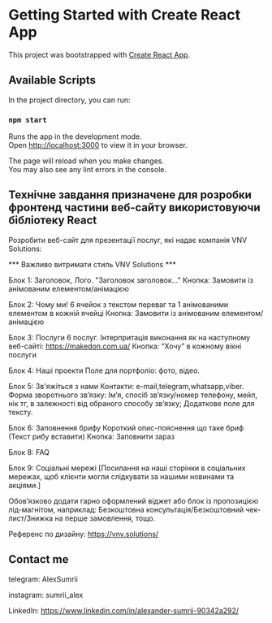 # Getting Started with Create React App

This project was bootstrapped with [Create React App](https://github.com/facebook/create-react-app).

## Available Scripts

In the project directory, you can run:

### `npm start`

Runs the app in the development mode.\
Open [http://localhost:3000](http://localhost:3000) to view it in your browser.

The page will reload when you make changes.\
You may also see any lint errors in the console.

## Технічне  завдання призначене для розробки фронтенд частини веб-сайту використовуючи бібліотеку React

Розробити веб-сайт для презентації послуг, які надає компанія VNV Solutions:

*** Важливо витримати стиль VNV Solutions ***

Блок 1:
Заголовок, Лого.
"Заголовок заголовок…"
Кнопка: Замовити із анімованим елементом/анімацією

Блок 2:
Чому ми!
6 ячейок з текстом переваг та 1 анімованими елементом в кожній ячейці
Кнопка: Замовити із анімованим елементом/анімацією

Блок 3:
Послуги
6 послуг. Інтерпритація виконання як на наступному веб-сайті: https://makedon.com.ua/
Кнопка: “Хочу” в кожному вікні послуги

Блок 4:
Наші проекти
Поле для портфоліо: фото, відео.

Блок 5:
Зв'яжіться з нами
Контакти: e-mail,telegram,whatsapp,viber. Форма зворотнього звʼязку: Імʼя, спосіб звʼязку/номер телефону, мейл, нік тг, в залежності від обраного способу звʼязку; Додаткове поле для тексту.

Блок 6:
Заповнення брифу
Короткий опис-пояснення що таке бриф (Текст рибу вставити)
Кнопка: Заповнити зараз

Блок 8:
FAQ

Блок 9:
Соціальні мережі
[Посилання на наші сторінки в соціальних мережах, щоб клієнти могли слідкувати за нашими новинами та акціями.]

Обовʼязково додати гарно оформлений віджет або блок із пропозицією лід-магнітом, наприклад: Безкоштовна консультація/Безкоштовний чек-лист/Знижка на перше замовлення, тощо.

Референс по дизайну: https://vnv.solutions/ 

## Contact me

telegram: AlexSumrii

instagram: sumrii_alex

LinkedIn: https://www.linkedin.com/in/alexander-sumrii-90342a292/

